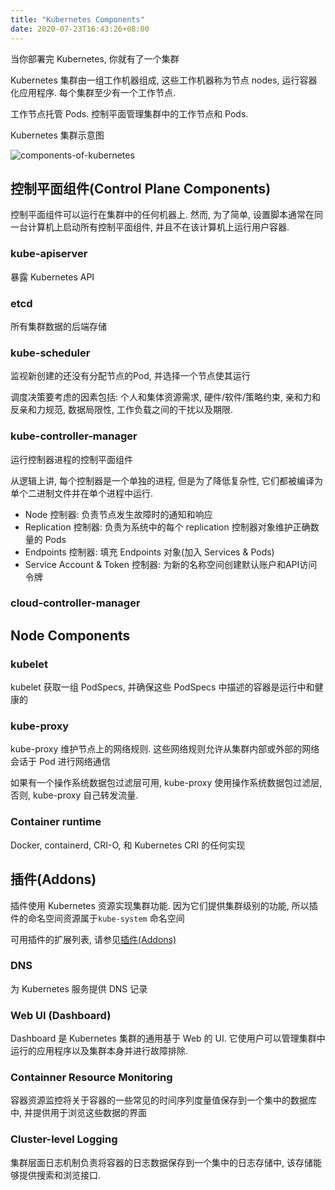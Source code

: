 ```yaml
---
title: "Kubernetes Components"
date: 2020-07-23T16:43:26+08:00
---
```


当你部署完 Kubernetes, 你就有了一个集群

Kubernetes 集群由一组工作机器组成, 这些工作机器称为节点 nodes, 运行容器化应用程序. 每个集群至少有一个工作节点.

工作节点托管 Pods. 控制平面管理集群中的工作节点和 Pods.

Kubernetes 集群示意图

![components-of-kubernetes](https://d33wubrfki0l68.cloudfront.net/7016517375d10c702489167e704dcb99e570df85/7bb53/images/docs/components-of-kubernetes.png)

## 控制平面组件(Control Plane Components)

控制平面组件可以运行在集群中的任何机器上. 然而, 为了简单, 设置脚本通常在同一台计算机上启动所有控制平面组件, 并且不在该计算机上运行用户容器.

### kube-apiserver

暴露 Kubernetes API

### etcd

所有集群数据的后端存储

### kube-scheduler

监视新创建的还没有分配节点的Pod, 并选择一个节点使其运行

调度决策要考虑的因素包括: 个人和集体资源需求, 硬件/软件/策略约束, 亲和力和反亲和力规范, 数据局限性, 工作负载之间的干扰以及期限.

### kube-controller-manager

运行控制器进程的控制平面组件

从逻辑上讲, 每个控制器是一个单独的进程, 但是为了降低复杂性, 它们都被编译为单个二进制文件并在单个进程中运行.

- Node 控制器: 负责节点发生故障时的通知和响应
- Replication 控制器: 负责为系统中的每个 replication 控制器对象维护正确数量的 Pods
- Endpoints 控制器: 填充 Endpoints 对象(加入 Services & Pods)
- Service Account & Token 控制器: 为新的名称空间创建默认账户和API访问令牌

### cloud-controller-manager 

## Node Components

### kubelet

kubelet 获取一组 PodSpecs, 并确保这些 PodSpecs 中描述的容器是运行中和健康的

### kube-proxy

kube-proxy 维护节点上的网络规则. 这些网络规则允许从集群内部或外部的网络会话于 Pod 进行网络通信

如果有一个操作系统数据包过滤层可用, kube-proxy 使用操作系统数据包过滤层, 否则, kube-proxy 自己转发流量.

### Container runtime

Docker, containerd, CRI-O, 和 Kubernetes CRI 的任何实现

## 插件(Addons)

插件使用 Kubernetes 资源实现集群功能. 因为它们提供集群级别的功能, 所以插件的命名空间资源属于`kube-system` 命名空间

可用插件的扩展列表, 请参见[插件(Addons)](https://kubernetes.io/docs/concepts/cluster-administration/addons/)

### DNS

为 Kubernetes 服务提供 DNS 记录

### Web UI (Dashboard)

Dashboard 是 Kubernetes 集群的通用基于 Web 的 UI. 它使用户可以管理集群中运行的应用程序以及集群本身并进行故障排除.

### Containner Resource Monitoring

容器资源监控将关于容器的一些常见的时间序列度量值保存到一个集中的数据库中, 并提供用于浏览这些数据的界面

### Cluster-level Logging

 集群层面日志机制负责将容器的日志数据保存到一个集中的日志存储中, 该存储能够提供搜索和浏览接口.